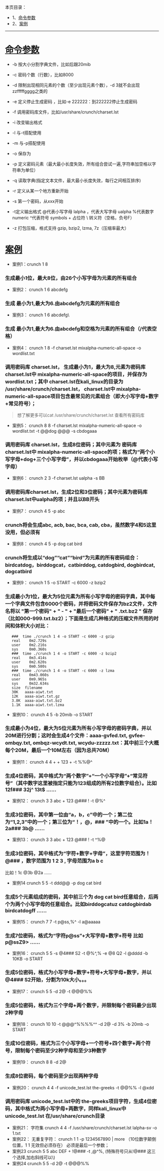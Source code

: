本页目录：
- 1、[命令参数](#kail-linux-01)
- 2、[案例](#kail-linux-02)

***

# <a name="kail-linux-01" href="#" >命令参数</a>

- -b 按大小分割字典文件，比如后跟20mib
- -c 密码个数（行数），比如8000
- -d 限制出现相同元素的个数（至少出现元素个数），-d 3就不会出现zzfffffgggg之类的
- -e 定义停止生成密码 ，比如-e 222222：到222222停止生成密码
- -f 调用密码库文件，比如/usr/share/crunch/charset.lst 
- -i 改变输出格式
- -l 与-t搭配使用
- -m 与-p搭配使用
- -o 保存为
- -p 定义密码元素（最大最小长度失效，所有组合尝试一遍,字符串加空格以字符串为单位）
- -q 读取字典(指定文本文件，最大最小长度失效，每行之间相互排序)
- -r 定义从某一个地方重新开始
- -s 第一个密码，从xxx开始
- -t定义输出格式
        @代表小写字母 lalpha
        ，代表大写字母    ualpha
           %代表数字  numeric
          ^代表符号  symbols
         + 占位符
           \ 转义符（空格，负号F）
 
- -z 打包压缩，格式支持 gzip, bzip2, lzma, 7z（压缩率最大）


# <a name="kail-linux-02" href="#" >案例</a>

- 案例1：crunch 1 8
### 生成最小1位，最大8位，由26个小写字母为元素的所有组合
 
- 案例2：
crunch 1 6 abcdefg
### 生成 最小为1,最大为6.由abcdefg为元素的所有组合
 
- 案例3：
crunch 1 6 abcdefg\
### 生成 最小为1,最大为6.由abcdefg和空格为元素的所有组合（/代表空格）
 
- 案例4：
crunch 1 8 -f charset.lst mixalpha-numeric-all-space -o wordlist.txt
### 调用密码库 charset.lst， 生成最小为1，最大为8,元素为密码库 charset.lst中 mixalpha-numeric-all-space的项目，并保存为 wordlist.txt；其中 charset.lst在kali_linux的目录为 /usr/share/crunch/charset.lst， charset.lst中 mixalpha-numeric-all-space项目包含最常见的元素组合（即大小写字母+数字+常见符号）；
>想了解更多可以cat /usr/share/crunch/charset.lst 查看所有密码库
 
- 案例5：
crunch 8 8 -f charset.lst mixalpha-numeric-all-space -o wordlist.txt -t @@dog @@@ -s cbdogaaa
### 调用密码库 charset.lst，生成8位密码；其中元素为 密码库 charset.lst中 mixalpha-numeric-all-space的项；格式为“两个小写字母+dog+三个小写字母”，并以cbdogaaa开始枚举（@代表小写字母）
 
- 案例6：
crunch 2 3 -f charset.lst ualpha -s BB
### 调用密码库charset.lst，生成2位和3位密码；其中元素为密码库charset.lst中ualpha的项；并且以BB开头
 
- 案例7：
crunch 4 5 -p abc
### crunch将会生成abc, acb, bac, bca, cab, cba，虽然数字4和5这里没用，但必须有
 
- 案例8：
crunch 4 5 -p dog cat bird
### crunch将生成以“dog”“cat”“bird”为元素的所有密码组合：birdcatdog，birddogcat，catbirddog,   catdogbird,  dogbirdcat, dogcatbird
 
- 案例9：
crunch 1 5 -o START -c 6000 -z bzip2
###  生成最小为1位，最大为5位元素为所有小写字母的密码字典，其中每一个字典文件包含6000个密码，并将密码文件保存为bz2文件，文件名将以  "第一个密码" + " - " + "最后一个密码" + " .txt.bz2 " 保存（比如000-999.txt.bz2）；下面是生成几种格式的压缩文件所用的时间和体积大小对比：
       ###  time ./crunch 1 4 -o START -c 6000 -z gzip
       real    0m2.729s
       user    0m2.216s
       sys     0m0.360s
       ###  time ./crunch 1 4 -o START -c 6000 -z bzip2
       real    0m3.414s
       user    0m2.620s
       sys     0m0.580s
       ###  time ./crunch 1 4 -o START -c 6000 -z lzma
       real    0m43.060s
       user    0m9.965s
       sys     0m32.634s
       size  filename
       30K   aaaa-aiwt.txt
       12K   aaaa-aiwt.txt.gz
       3.8K  aaaa-aiwt.txt.bz2
       1.1K  aaaa-aiwt.txt.lzma
 
- 案例10：
crunch 4 5 -b 20mib -o START
###  生成最小为4位，最大为5位元素为所有小写字母的密码字典，并以20M进行分割；这时会生成4个文件：aaaa-gvfed.txt,  gvfee-ombqy.txt,  ombqz-wcydt.txt, wcydu-zzzzz.txt：其中前三个大概每个20M，最后一个10M左右（因为总共70M）
 
- 案例11：
crunch 4 4  + + 123 + -t %%@^
### 生成4位密码，其中格式为“两个数字”+“一个小写字母”+“常见符号”（其中数字这里被指定只能为123组成的所有2位数字组合）。比如12f###       32j^    13t$    ......
 
- 案例12：
crunch 3 3 abc + 123 @### ! -t @%^
### 生成3位密码，其中第一位由“a，b，c”中的一个；第二位为“1,2,3”中的一个；第三位为“！，@，### ”中的一个。比如1a！   2a###       3b@   ......
 
- 案例13：
crunch 3 3 abc + 123 @### ! -t ^%@
### 生成3位密码，其中格式为“字符+数字+字母”，这里字符范围为！@###  ，数字范围为 1 2 3 , 字母范围为a b c
比如！1c    @3b       @2a       ......
 
- 案例14
crunch 5 5 -t ddd@@  -p dog cat bird
### 生成5个元素组成的密码，其中前三个为 dog cat bird任意组合，后两个为两个小写字母的任意组合。比如birddogcatuz         catdogbirdab         birdcatdogff           ......
 
- 案例15：
crunch 7 7 -t p@ss,%^ -l a@aaaaa
### 生成7位密码，格式为“字符p@ss”+大写字母+数字+符号     比如  p@ssZ9>  ......
 
- 案例16：
crunch 5 5 -s @4### S2 -t @%^,% -e @8 Q2 -l @dddd -b 10KB -o START
### 生成5位密码，格式为小写字母+数字+符号+大写字母+数字，并以 @4### S2开始，分割为10k大小。。。
 
- 案例17：
crunch 5 5 -d 2@ -t @@@%%
### 生成5位密码，格式为三个字母+两个数字，并限制每个密码最少出现2种字母
 
- 案例18：
crunch 10 10 -t @@@^%%%%^^ -d 2@ -d 3% -b 20mb -o START
### 生成10位密码，格式为三个小写字母+一个符号+四个数字+两个符号，限制每个密码至少2种字母和至少3种数字
 
- 案例19：
crunch 8 8 -d 2@
### 生成8位密码，每个密码至少出现两种字母
 
- 案例20：
crunch 4 4 -f unicode_test.lst the-greeks -t @@%% -l @xdd
### 调用密码库 unicode_test.lst中的 the-greeks项目字符，生成4位密码，其中格式为两小写字母+两数字，同样kali_linux中 unicode_test.lst 在/usr/share/crunch目录
 
- 案例21：
字符集 crunch 4 4 -f /usr/share/crunch/charset.lst lalpha-sv -o 1.txt
- 案例22：
无重复字符：
crunch 1 1 -p 1234567890 | more   （10位数字颠倒位置，1 1 无效但必须存在）
必须是最后一个参数；
- 案例23
crunch 5 5 abc DEF + \!@###  -t ,@^%,     (特殊符号只从!@### 这三个选择,加右斜线可以\\)
- 案例24
crunch 5 5 -d 2@ -t @@@%%